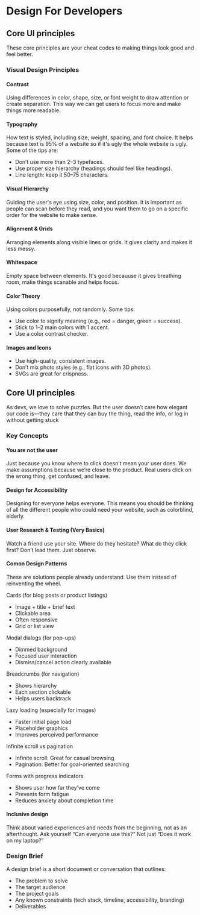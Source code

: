 # Design For Developers
## Core UI principles
These core principles are your cheat codes to making things look good and feel better.
### Visual Design Principles
#### Contrast
Using differences in color, shape, size, or font weight to draw attention or create separation. This way we can get users to focus more and make things more readable.
#### Typography
How text is styled, including size, weight, spacing, and font choice. It helps because text is 95% of a website so if it's ugly the whole website is ugly. Some of the tips are:
- Don’t use more than 2–3 typefaces. 
- Use proper size hierarchy (headings should feel like headings).
- Line length: keep it 50–75 characters.
#### Visual Hierarchy
Guiding the user's eye using size, color, and position. It is important as people can scan before they read, and you want them to go on a specific order for the website to make sense.
#### Alignment & Grids
Arranging elements along visible lines or grids. It gives clarity and makes it less messy.

#### Whitespace
Empty space between elements. It's good becauuse it gives breathing room, make things scanable and helps focus.

#### Color Theory
Using colors purposefully, not randomly. Some tips:
- Use color to signify meaning (e.g., red = danger, green = success).
- Stick to 1–2 main colors with 1 accent.
- Use a color contrast checker.
#### Images and Icons
- Use high-quality, consistent images.
- Don’t mix photo styles (e.g., flat icons with 3D photos).
- SVGs are great for crispness.
## Core UI principles
As devs, we love to solve puzzles. But the user doesn’t care how elegant our code is—they care that they can buy the thing, read the info, or log in without getting stuck
### Key Concepts
#### You are not the user
Just because you know where to click doesn’t mean your user does.
We make assumptions because we’re close to the product.
Real users click on the wrong thing, get confused, and leave.
#### Design for Accessibility
Designing for everyone helps everyone. This means you should be thinking of all the different people who could need your website, such as colorblind, elderly.
#### User Research & Testing (Very Basics)
Watch a friend use your site. Where do they hesitate? What do they click first? Don’t lead them. Just observe.
#### Comon Design Patterns
These are solutions people already understand. Use them instead of reinventing the wheel.

Cards (for blog posts or product listings)
- Image + title + brief text
- Clickable area
- Often responsive
- Grid or list view

Modal dialogs (for pop-ups)
- Dimmed background
- Focused user interaction
- Dismiss/cancel action clearly available

Breadcrumbs (for navigation)
- Shows hierarchy
- Each section clickable
- Helps users backtrack

Lazy loading (especially for images)
- Faster initial page load
- Placeholder graphics
- Improves perceived performance

Infinite scroll vs pagination
- Infinite scroll: Great for casual browsing
- Pagination: Better for goal-oriented searching

Forms with progress indicators
- Shows user how far they’ve come
- Prevents form fatigue
- Reduces anxiety about completion time
#### Inclusive design
Think about varied experiences and needs from the beginning, not as an afterthought.
Ask yourself “Can everyone use this?” Not just “Does it work on my laptop?”
### Design Brief
A design brief is a short document or conversation that outlines:
- The problem to solve
- The target audience
- The project goals
- Any known constraints (tech stack, timeline, accessibility, branding)
- Deliverables














